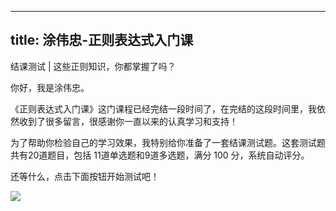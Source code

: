 
---
title: 涂伟忠-正则表达式入门课
---

结课测试 | 这些正则知识，你都掌握了吗？

你好，我是涂伟忠。

《正则表达式入门课》这门课程已经完结一段时间了，在完结的这段时间里，我依然收到了很多留言，很感谢你一直以来的认真学习和支持！

为了帮助你检验自己的学习效果，我特别给你准备了一套结课测试题。这套测试题共有20道题目，包括 11道单选题和9道多选题，满分 100 分，系统自动评分。

还等什么，点击下面按钮开始测试吧！

[![](https://static001.geekbang.org/resource/image/28/a4/28d1be62669b4f3cc01c36466bf811a4.png)](http://time.geekbang.org/quiz/intro?act_id=196&exam_id=504)

<!-- [[[read_end]]] -->
    